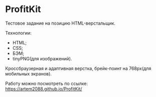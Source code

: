 # ProfitKit

Тестовое задание на позицию HTML-верстальщик.

Технологии:

- HTML;
- CSS;
- БЭМ;
- tinyPNG(для изображений).

Кроссбраузерная и адаптивная верстка, брейк-поинт на 768px(для мобильных экранов).

Работу можно посмотреть по ссылке: https://artem2088.github.io/ProfitKit/
